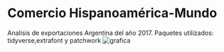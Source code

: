 # Comercio Hispanoamérica-Mundo
Analisis de exportaciones Argentina del año 2017.
Paquetes utilizados: tidyverse,extrafont y patchwork
![grafica](https://github.com/r0mymendez/R/blob/master/DatosDeMiercoles/20190502/exportaciones.png)
